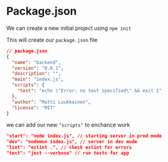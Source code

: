 # Package.json

We can create a new initial project using `npm init`

This will create our `package.json` file

```json
// package.json
{
  "name": "backend",
  "version": "0.0.1",
  "description": "",
  "main": "index.js",
  "scripts": {
    "test": "echo \"Error: no test specified\" && exit 1"
  },
  "author": "Matti Luukkainen",
  "license": "MIT"
}
```

we can add our new `"scripts"` to enchance work

```json
"start": "node index.js", // starting server in prod mode
"dev": "nodemon index.js", // server in dev mode
"lint": "eslint .", // check eslint for errors
"test": "jest --verbose" // run tests for app
```